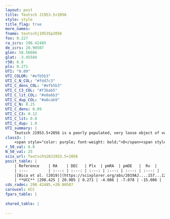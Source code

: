 ```yaml
---
layout: post
title: Teutsch J1953.5+2056
style: style
title_flag: true
more_names: 
fname: teutschj19535p2056
fov: 0.227
ra_icrs: 298.42485
de_icrs: 20.90507
glon: 58.56666
glat: -3.45584
r50: 6.8
plx: 0.271
UTI: "0.09"
UTI_COLOR: "#efb5b3"
UTI_C_N_COL: "#fdd7c3"
UTI_C_dens_COL: "#efb5b3"
UTI_C_C3_COL: "#f3bab5"
UTI_C_lit_COL: "#e0a6b3"
UTI_C_dup_COL: "#a6cab9"
UTI_C_N: 0.25
UTI_C_dens: 0.09
UTI_C_C3: 0.12
UTI_C_lit: 0.0
UTI_C_dup: 1.0
UTI_summary: |
    Teutsch J1953.5+2056 is a poorly populated, very loose object of very low C3 quality. It is rarely studied in the literature, with no articles listed in the last 6 years.
class3: |
    <span style="color: purple; font-weight: bold;">D</span><span style="color: red; font-weight: bold;">C</span>
r_50_val: 6.8
N_50_val: 25
scix_url: Teutsch%20J1953.5+2056
posit_table: |
    | Reference    | RA    | DEC   | Plx  | pmRA  | pmDE   |  Rv  |
    | :---         | :---: | :---: | :---: | :---: | :---: | :---: |
    |[Bica et al. (2019)](https://scixplorer.org/abs/2019AJ....157...12B) | 298.392 | 20.937 | -- | -- | -- | -- |
    | **UCC** |298.425 | 20.905 | 0.271 | -4.086 | -7.078 | -15.086 | 
cds_radec: 298.42485,+20.90507
carousel: UCC
fpars_table: |
    
shared_table: |
    
---
```

